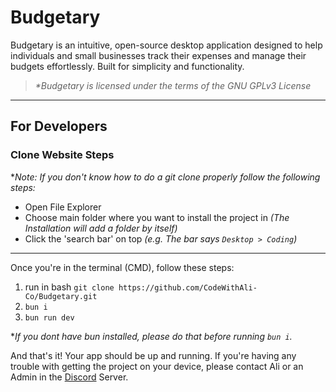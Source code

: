 # Budgetary

 Budgetary is an intuitive, open-source desktop application designed to help individuals and small businesses track their expenses and manage their budgets effortlessly. Built for simplicity and functionality.

>*\*Budgetary is licensed under the terms of the GNU GPLv3 License*

---

## For Developers

### Clone Website Steps
**Note: If you don't know how to do a git clone properly follow the following steps:*
- Open File Explorer
- Choose main folder where you want to install the project in *(The Installation will add a folder by itself)*
- Click the 'search bar' on top *(e.g. The bar says `Desktop > Coding`)*
---
Once you're in the terminal (CMD), follow these steps:
1. run in bash `git clone https://github.com/CodeWithAli-Co/Budgetary.git`
2. `bun i`
3. `bun run dev`
   
**If you dont have bun installed, please do that before running `bun i`.*

And that's it! Your app should be up and running. If you're having any trouble with getting the project on your device, please contact Ali or an Admin in the [Discord](https://discord.com) Server.
